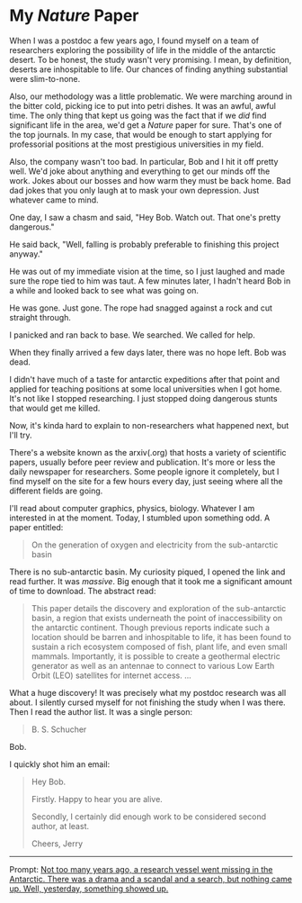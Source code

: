 # My *Nature* Paper

When I was a postdoc a few years ago, I found myself on a team of researchers exploring the possibility of life in the middle of the antarctic desert.
To be honest, the study wasn't very promising.
I mean, by definition, deserts are inhospitable to life.
Our chances of finding anything substantial were slim-to-none.

Also, our methodology was a little problematic.
We were marching around in the bitter cold, picking ice to put into petri dishes.
It was an awful, awful time.
The only thing that kept us going was the fact that if we *did* find significant life in the area, we'd get a *Nature* paper for sure.
That's one of the top journals.
In my case, that would be enough to start applying for professorial positions at the most prestigious universities in my field.

Also, the company wasn't too bad.
In particular, Bob and I hit it off pretty well.
We'd joke about anything and everything to get our minds off the work.
Jokes about our bosses and how warm they must be back home.
Bad dad jokes that you only laugh at to mask your own depression.
Just whatever came to mind.

One day, I saw a chasm and said, "Hey Bob. Watch out. That one's pretty dangerous."

He said back, "Well, falling is probably preferable to finishing this project anyway."

He was out of my immediate vision at the time, so I just laughed and made sure the rope tied to him was taut.
A few minutes later, I hadn't heard Bob in a while and looked back to see what was going on.

He was gone.
Just gone.
The rope had snagged against a rock and cut straight through.

I panicked and ran back to base.
We searched.
We called for help.

When they finally arrived a few days later, there was no hope left.
Bob was dead.

I didn't have much of a taste for antarctic expeditions after that point and applied for teaching positions at some local universities when I got home.
It's not like I stopped researching.
I just stopped doing dangerous stunts that would get me killed.

Now, it's kinda hard to explain to non-researchers what happened next, but I'll try.

There's a website known as the arxiv(.org) that hosts a variety of scientific papers, usually before peer review and publication.
It's more or less the daily newspaper for researchers.
Some people ignore it completely, but I find myself on the site for a few hours every day, just seeing where all the different fields are going.

I'll read about computer graphics, physics, biology.
Whatever I am interested in at the moment.
Today, I stumbled upon something odd.
A paper entitled:

> On the generation of oxygen and electricity from the sub-antarctic basin

There is no sub-antarctic basin.
My curiosity piqued, I opened the link and read further.
It was *massive*.
Big enough that it took me a significant amount of time to download.
The abstract read:

> This paper details the discovery and exploration of the sub-antarctic basin, a region that exists underneath the point of inaccessibility on the antarctic continent.
> Though previous reports indicate such a location should be barren and inhospitable to life, it has been found to sustain a rich ecosystem composed of fish, plant life, and even small mammals.
> Importantly, it is possible to create a geothermal electric generator as well as an antennae to connect to various Low Earth Orbit (LEO) satellites for internet access.
> ...

What a huge discovery!
It was precisely what my postdoc research was all about.
I silently cursed myself for not finishing the study when I was there.
Then I read the author list.
It was a single person:

> B. S. Schucher

Bob.

I quickly shot him an email:

> Hey Bob.
>
> Firstly. Happy to hear you are alive.
> 
> Secondly, I certainly did enough work to be considered second author, at least.
>
> Cheers,
> Jerry

--- 

Prompt: [Not too many years ago, a research vessel went missing in the Antarctic. There was a drama and a scandal and a search, but nothing came up. Well, yesterday, something showed up.](https://www.reddit.com/r/WritingPrompts/comments/1kgwasb/wp_not_too_many_years_ago_a_research_vessel_went/)
